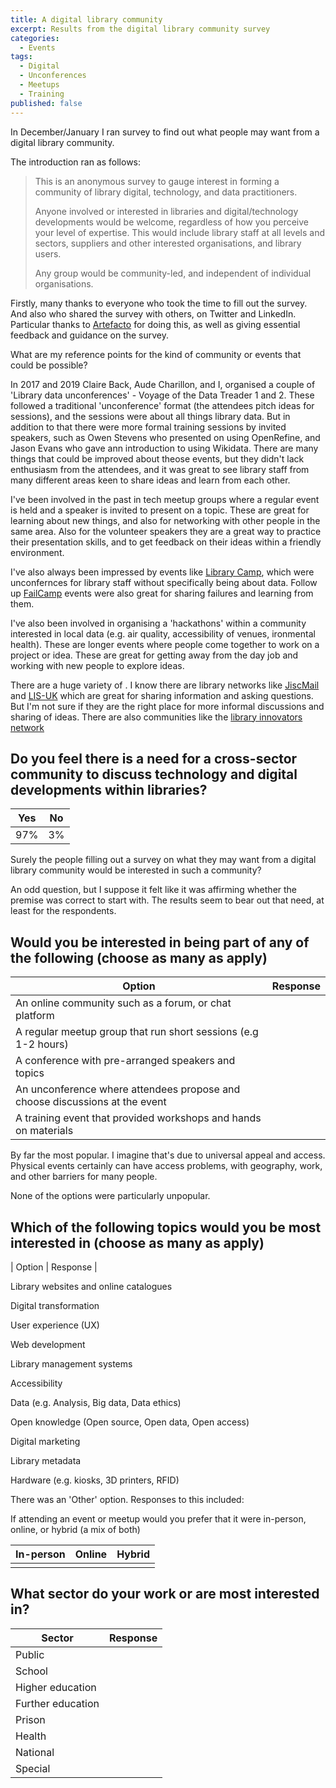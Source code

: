 ```yaml
---
title: A digital library community
excerpt: Results from the digital library community survey
categories:
  - Events
tags:
  - Digital
  - Unconferences
  - Meetups
  - Training
published: false
---
```


In December/January I ran survey to find out what people may want from a digital library community.

The introduction ran as follows:

> This is an anonymous survey to gauge interest in forming a community of library digital, technology, and data practitioners.
>
> Anyone involved or interested in libraries and digital/technology developments would be welcome, regardless of how you perceive your level of expertise. This would include library staff at all levels and sectors, suppliers and other interested organisations, and library users.
> 
> Any group would be community-led, and independent of individual organisations.

Firstly, many thanks to everyone who took the time to fill out the survey. And also who shared the survey with others, on Twitter and LinkedIn. Particular thanks to [Artefacto](https://www.artefacto.co.uk/) for doing this, as well as giving essential feedback and guidance on the survey.

What are my reference points for the kind of community or events that could be possible?

In 2017 and 2019 Claire Back, Aude Charillon, and I, organised a couple of 'Library data unconferences' - Voyage of the Data Treader 1 and 2. These followed a traditional 'unconference' format (the attendees pitch ideas for sessions), and the sessions were about all things library data. But in addition to that there were more formal training sessions by invited speakers, such as Owen Stevens who presented on using OpenRefine, and Jason Evans who gave ann introduction to using Wikidata. There are many things that could be improved about theose events, but they didn't lack enthusiasm from the attendees, and it was great to see library staff from many different areas keen to share ideas and learn from each other.

I've been involved in the past in tech meetup groups where a regular event is held and a speaker is invited to present on a topic. These are great for learning about new things, and also for networking with other people in the same area. Also for the volunteer speakers they are a great way to practice their presentation skills, and to get feedback on their ideas within a friendly environment.

I've also always been impressed by events like [Library Camp](http://www.librarycamp.co.uk/), which were unconfernces for library staff without specifically being about data. Follow up [FailCamp](https://failcamp.org.uk/) events were also great for sharing failures and learning from them.

I've also been involved in organising a 'hackathons' within a community interested in local data (e.g. air quality, accessibility of venues, ironmental health). These are longer events where people come together to work on a project or idea. These are great for getting away from the day job and working with new people to explore ideas.

There are a huge variety of . I know there are library networks like [JiscMail](https://www.jiscmail.ac.uk/) and [LIS-UK](https://www.jiscmail.ac.uk/cgi-bin/webadmin?A0=LIS-UK) which are great for sharing information and asking questions. But I'm not sure if they are the right place for more informal discussions and sharing of ideas. There are also communities like the [library innovators network](https://www.libraryinnovators.org/) 



## Do you feel there is a need for a cross-sector community to discuss technology and digital developments within libraries?

| Yes | No |
| --- | -- |
| 97% | 3% |

Surely the people filling out a survey on what they may want from a digital library community would be interested in such a community?

An odd question, but I suppose it felt like it was affirming whether the premise was correct to start with. The results seem to bear out that need, at least for the respondents.




## Would you be interested in being part of any of the following (choose as many as apply)


| Option | Response |
| --- | -- |
| An online community such as a forum, or chat platform | |
| A regular meetup group that run short sessions (e.g 1-2 hours) | |
| A conference with pre-arranged speakers and topics |  |
| An unconference where attendees propose and choose discussions at the event | |
| A training event that provided workshops and hands on materials | |


By far the most popular. I imagine that's due to universal appeal and access. Physical events certainly can have access problems, with geography, work, and other barriers for many people.


None of the options were particularly unpopular. 


## Which of the following topics would you be most interested in (choose as many as apply)



| Option | Response |

Library websites and online catalogues

Digital transformation

User experience (UX)

Web development

Library management systems

Accessibility

Data (e.g. Analysis, Big data, Data ethics)

Open knowledge (Open source, Open data, Open access)

Digital marketing

Library metadata

Hardware (e.g. kiosks, 3D printers, RFID)

There was an 'Other' option. Responses to this included:



If attending an event or meetup would you prefer that it were in-person, online, or hybrid (a mix of both)

| In-person | Online | Hybrid |
| --- | -- | -- |
|  |  |  |


## What sector do your work or are most interested in?

| Sector | Response |
| --- | -- |
| Public |  |
| School |  |
| Higher education |  |
| Further education |  |
| Prison |  |
| Health |  |
| National |  |
| Special |  |


